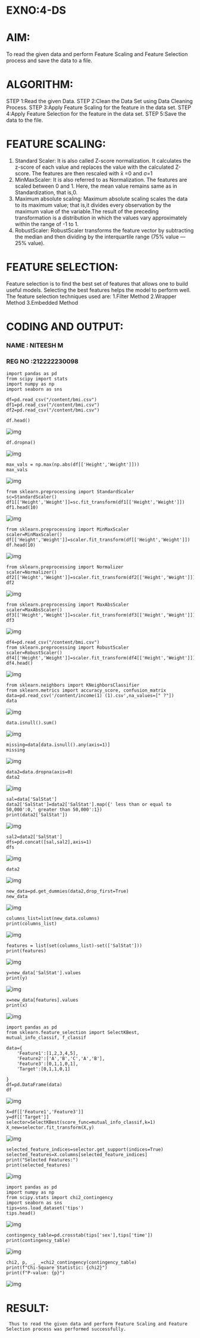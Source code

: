 # EXNO:4-DS
# AIM:
To read the given data and perform Feature Scaling and Feature Selection process and save the
data to a file.

# ALGORITHM:
STEP 1:Read the given Data.
STEP 2:Clean the Data Set using Data Cleaning Process.
STEP 3:Apply Feature Scaling for the feature in the data set.
STEP 4:Apply Feature Selection for the feature in the data set.
STEP 5:Save the data to the file.

# FEATURE SCALING:
1. Standard Scaler: It is also called Z-score normalization. It calculates the z-score of each value and replaces the value with the calculated Z-score. The features are then rescaled with x̄ =0 and σ=1
2. MinMaxScaler: It is also referred to as Normalization. The features are scaled between 0 and 1. Here, the mean value remains same as in Standardization, that is,0.
3. Maximum absolute scaling: Maximum absolute scaling scales the data to its maximum value; that is,it divides every observation by the maximum value of the variable.The result of the preceding transformation is a distribution in which the values vary approximately within the range of -1 to 1.
4. RobustScaler: RobustScaler transforms the feature vector by subtracting the median and then dividing by the interquartile range (75% value — 25% value).

# FEATURE SELECTION:
Feature selection is to find the best set of features that allows one to build useful models. Selecting the best features helps the model to perform well.
The feature selection techniques used are:
1.Filter Method
2.Wrapper Method
3.Embedded Method

# CODING AND OUTPUT:
### NAME : NITEESH M
### REG NO :212222230098
```
import pandas as pd
from scipy import stats
import numpy as np
import seaborn as sns

df=pd.read_csv("/content/bmi.csv")
df1=pd.read_csv("/content/bmi.csv")
df2=pd.read_csv("/content/bmi.csv")

df.head()
```
![img](out.png)

```
df.dropna()
```
![img](out1.png)

```
max_vals = np.max(np.abs(df[['Height','Weight']]))
max_vals
```
![img](out2.png)
```
from sklearn.preprocessing import StandardScaler
sc=StandardScaler()
df1[['Height','Weight']]=sc.fit_transform(df1[['Height','Weight']])
df1.head(10)
```
![img](out3.png)

```
from sklearn.preprocessing import MinMaxScaler
scaler=MinMaxScaler()
df[['Height','Weight']]=scaler.fit_transform(df[['Height','Weight']])
df.head(10)
```
![img](out4.png)

```
from sklearn.preprocessing import Normalizer
scaler=Normalizer()
df2[['Height','Weight']]=scaler.fit_transform(df2[['Height','Weight']])
df2
```
![img](out5.png)

```
from sklearn.preprocessing import MaxAbsScaler
scaler=MaxAbsScaler()
df3[['Height','Weight']]=scaler.fit_transform(df3[['Height','Weight']])
df3
```
![img](out6.png)

```
df4=pd.read_csv("/content/bmi.csv")
from sklearn.preprocessing import RobustScaler
scaler=RobustScaler()
df4[['Height','Weight']]=scaler.fit_transform(df4[['Height','Weight']])
df4.head()
```
![img](out7.png)

```
from sklearn.neighbors import KNeighborsClassifier
from sklearn.metrics import accuracy_score, confusion_matrix
data=pd.read_csv('/content/income(1) (1).csv',na_values=[" ?"])
data
```
![img](out8.png)

```
data.isnull().sum()
```
![img](out9.png)

```
missing=data[data.isnull().any(axis=1)]
missing
```
![img](out10.png)

```
data2=data.dropna(axis=0)
data2
```
![img](out11.png)

```
sal=data['SalStat']
data2['SalStat']=data2['SalStat'].map({' less than or equal to 50,000':0,' greater than 50,000':1})
print(data2['SalStat'])
```
![img](out12.png)

```
sal2=data2['SalStat']
dfs=pd.concat([sal,sal2],axis=1)
dfs
```
![img](out13.png)

```
data2
```
![img](out14.png)

```
new_data=pd.get_dummies(data2,drop_first=True)
new_data
```
![img](out15.png)

```
columns_list=list(new_data.columns)
print(columns_list)
```
![img](out16.png)

```
features = list(set(columns_list)-set(['SalStat']))
print(features)
```
![img](out17.png)
```
y=new_data['SalStat'].values
print(y)
```
![img](out18.png)
```
x=new_data[features].values
print(x)
```
![img](out19.png)

```
import pandas as pd
from sklearn.feature_selection import SelectKBest, mutual_info_classif, f_classif

data={
    'Feature1':[1,2,3,4,5],
    'Feature2':['A','B','C','A','B'],
    'Feature3':[0,1,1,0,1],
    'Target':[0,1,1,0,1]

}
df=pd.DataFrame(data)
df
```
![img](out20.png)
```
X=df[['Feature1','Feature3']]
y=df[['Target']]
selector=SelectKBest(score_func=mutual_info_classif,k=1)
X_new=selector.fit_transform(X,y)
```
![img](out21.png)
```
selected_feature_indices=selector.get_support(indices=True)
selected_features=X.columns[selected_feature_indices]
print("Selected Features:")
print(selected_features)
```
![img](out22.png)
```
import pandas as pd
import numpy as np
from scipy.stats import chi2_contingency
import seaborn as sns
tips=sns.load_dataset('tips')
tips.head()
```
![img](out23.png)

```
contingency_table=pd.crosstab(tips['sex'],tips['time'])
print(contingency_table)
```
![img](out24.png)
```
chi2, p, _, _=chi2_contingency(contingency_table)
print(f"Chi-Square Statistic: {chi2}")
print(f"P-value: {p}")
```
![img](out25.png)

# RESULT:
     Thus to read the given data and perform Feature Scaling and Feature Selection process was performed successfully.
